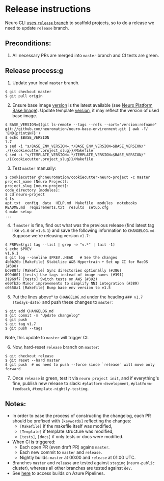 Release instructions
====================

Neuro CLI [uses `release` branch](https://github.com/neuromation/platform-client-python/blob/d00a75504d665acdbcdda24f3999ee4b2223054d/neuromation/cli/project.py#L43-L48) to scaffold projects, so to do a release we need to update `release` branch.


Preconditions:
------------
1. All necessary PRs are merged into `master` branch and CI tests are green.

Release process:g
------------

1. Update your local `master` branch.
```console
$ git checkout master
$ git pull origin
```

2. Ensure base image [version](./{{cookiecutter.project_slug}}/Makefile#L2)
is the latest available (see [Neuro Platform Base Image](https://github.com/neuromation/neuro-base-environment/releases)).
Update template [version](./{{cookiecutter.project_slug}}/Makefile#L1), it may reflect the version of used base image.

```console
$ BASE_VERSION=$(git ls-remote --tags --refs --sort="version:refname" git://github.com/neuromation/neuro-base-environment.git | awk -F/ 'END{print$NF}')
$ echo $BASE_VERSION
1.7
$ sed -i "s/BASE_ENV_VERSION=.*/BASE_ENV_VERSION=$BASE_VERSION/" ./{{cookiecutter.project_slug}}/Makefile
$ sed -i "s/TEMPLATE_VERSION=.*/TEMPLATE_VERSION=$BASE_VERSION/" ./{{cookiecutter.project_slug}}/Makefile
```

3. Test `master` manually:
```console
$ cookiecutter gh:neuromation/cookiecutter-neuro-project -c master
project_name [Neuro Project]: 
project_slug [neuro-project]: 
code_directory [modules]: 
$ cd neuro-project
$ ls
apt.txt  config  data  HELP.md  Makefile  modules  notebooks  README.md  requirements.txt  results  setup.cfg
$ make setup
...
```
4. If `master` is fine, find out what was the previous release (find latest tag like `v1.6` or `v1.6.1`) and save the following information to `CHANGELOG.md`. Suppose we're releasing version `v1.7`:
```console
$ PREV=$(git tag --list | grep -e "v.*" | tail -1)
$ echo $PREV
v1.6.1
$ git log --oneline $PREV..HEAD   # See the changes
4b0b20b [Makefile] Stabilize W&B Hypertrain + Set up CI for MacOS (#390)
bd988f3 [Makefile] Sync directories optionally (#386)
099d601 [tests] Use tags instead of image names (#391)
31969f7 [tests] Switch tests on AWS (#392)
e60fb2b Minor improvements to simplify NNI integration (#389)
c0558a1 [Makefile] Bump base env version to v1.5
```
5. Put the lines above^ to `CHANGELOG.md` under the heading `### v1.7 (todays-date)` and push these changes to `master`:
```console
$ git add CHANGELOG.md 
$ git commit -m "Update changelog" 
$ git push
$ git tag v1.7
$ git push --tags
```
Note, this update to `master` will trigger CI.

6. Now,  hard-reset `release` branch on `master`:
```console
$ git checkout release
$ git reset --hard master
$ git push  # no need to push --force since `release` will move only forward
```
7. Once `release` is green, test it via `neuro project init`, and if everything's fine, publish new release to slack: `#platform-development`, `#platform-feedback`, `#template-nightly-testing`.


Notes:
------

- In order to ease the process of constructing the changelog, each PR should be prefixed with `[keywords]` reflecting the changes:
    - `[Makefile]` if the makefile itself was modified,
    - `[Template]` if template structure was modified,
    - `[tests]`, `[docs]` if only tests or docs were modified.
- When CI is triggered:
    - Each open PR (even draft PR) agains `master`.
    - Each new commit to `master` and `release`.
    - Nightly builds: `master` at 00:00 and `release` at 01:00 UTC.
- Branches `master` and `release` are tested against `staging` (`neuro-public` cluster), whereas all other branches are tested against `dev`.
- See [here](https://dev.azure.com/neuromation/cookiecutter-neuro-project/_build?definitionId=4) to access builds on Azure Pipelines.